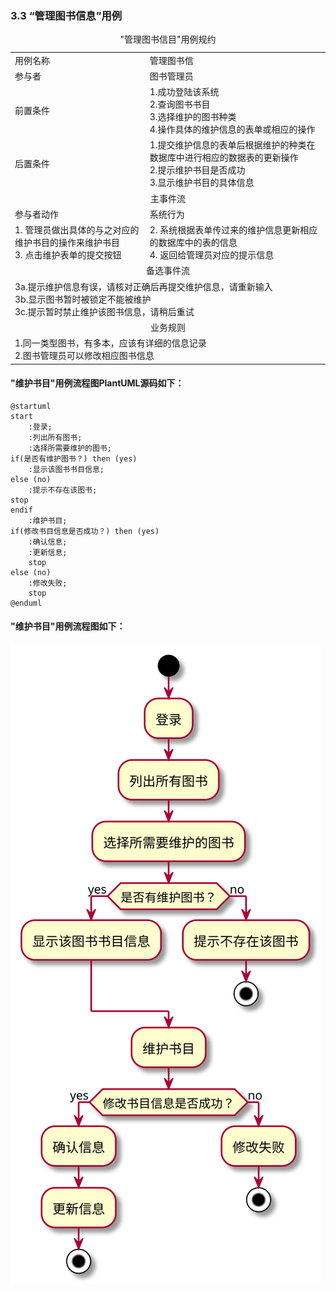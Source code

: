 ###     3.3 “管理图书信息”用例
<table>
  <caption align="center">"管理图书信目"用例规约</caption>
  <tr>
    <td>用例名称</td>
    <td>管理图书信</td>
  </tr>
  <tr>
    <td>参与者</td>
    <td>图书管理员</td>
  </tr>
  <tr>
    <td>前置条件</td>
    <td>1.成功登陆该系统<br>2.查询图书书目<br>3.选择维护的图书种类<br>4.操作具体的维护信息的表单或相应的操作</td>
  </tr>
  <tr>  
    <td>后置条件</td>
    <td>1.提交维护信息的表单后根据维护的种类在数据库中进行相应的数据表的更新操作<br>2.提示维护书目是否成功<br>3.显示维护书目的具体信息</td>
  </tr>
  <tr>
    <td colspan="2" align="center">主事件流</td>
  </tr>
  <tr>
    <td>参与者动作</td>
    <td>系统行为</td>
  </tr>
  <tr>
    <td>
		1. 管理员做出具体的与之对应的维护书目的操作来维护书目<br>
		3. 点击维护表单的提交按钮<br>
	</td>
    <td>
		2. 系统根据表单传过来的维护信息更新相应的数据库中的表的信息<br>
		4. 返回给管理员对应的提示信息<br>
	</td>
  </tr>
  <tr>
    <td colspan="2" align="center">备选事件流</td>
  </tr>
  <tr>
    <td colspan="2">3a.提示维护信息有误，请核对正确后再提交维护信息，请重新输入<br>3b.显示图书暂时被锁定不能被维护<br>3c.提示暂时禁止维护该图书信息，请稍后重试<br></td>
  </tr>
  <tr>
    <td colspan="2" align="center">业务规则</td>
  </tr>
  <tr>
    <td colspan="2">1.同一类型图书，有多本，应该有详细的信息记录<br>2.图书管理员可以修改相应图书信息</td>
  </tr>
</table>

#### "维护书目"用例流程图PlantUML源码如下：
```
@startuml
start
    :登录;
    :列出所有图书;
    :选择所需要维护的图书;
if(是否有维护图书？) then (yes)
    :显示该图书书目信息;
else (no)
    :提示不存在该图书;
stop
endif
    :维护书目;
if(修改书目信息是否成功？) then (yes)
    :确认信息;
    :更新信息;
    stop
else (no)
    :修改失败;
    stop
@enduml
```
#### "维护书目"用例流程图如下：
![3](test2_3.svg)